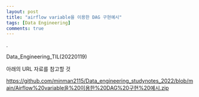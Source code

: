 ```yaml
---
layout: post
title: "airflow variable을 이용한 DAG 구현예시"
tags: [Data Engineering]
comments: true
---
```


.

Data_Engineering_TIL(20220119)

아래의 URL 자료를 참고할 것

https://github.com/minman2115/Data_engineering_studynotes_2022/blob/main/Airflow%20variable을%20이용한%20DAG%20구현%20예시.zip